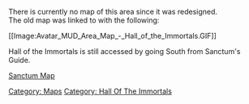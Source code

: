 There is currently no map of this area since it was redesigned.  
The old map was linked to with the following:

\[\[Image:Avatar_MUD_Area_Map\_-\_Hall_of_the_Immortals.GIF\]\]

Hall of the Immortals is still accessed by going South from Sanctum's
Guide.

[Sanctum Map](Sanctum_Map "wikilink")  

[Category: Maps](Category:_Maps "wikilink") [Category: Hall Of The
Immortals](Category:_Hall_Of_The_Immortals "wikilink")
